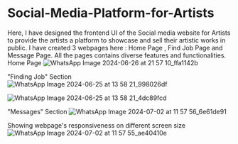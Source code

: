 # Social-Media-Platform-for-Artists
Here, I have designed the frontend UI of the Social media website for Artists to provide the artists a platform to showcase and sell their artistic works in public.
I have created 3 webpages here : Home Page , Find Job Page and Message Page.
All the pages contains diverse features and functionalities.
Home Page 
![WhatsApp Image 2024-06-26 at 21 57 10_ffa1142b](https://github.com/user-attachments/assets/7fb83f59-e852-4d04-95ce-83cc781d2dbc)


"Finding Job" Section
![WhatsApp Image 2024-06-25 at 13 58 21_998026df](https://github.com/user-attachments/assets/fd06a94c-19cc-45bd-b105-e66c43cb74cf)

![WhatsApp Image 2024-06-25 at 13 58 21_4dc89fcd](https://github.com/user-attachments/assets/007ec5aa-2459-43dd-a261-9f3a63ddf6db)


"Messages" Section
![WhatsApp Image 2024-07-02 at 11 57 56_6e61de91](https://github.com/user-attachments/assets/c56a1485-a9c2-454b-87f9-80a67b22ee60)

Showing webpage's responsiveness on different screen size 
![WhatsApp Image 2024-07-02 at 11 57 55_ae40410e](https://github.com/user-attachments/assets/79206ba9-8b26-4547-88a1-7be04a57e010)
